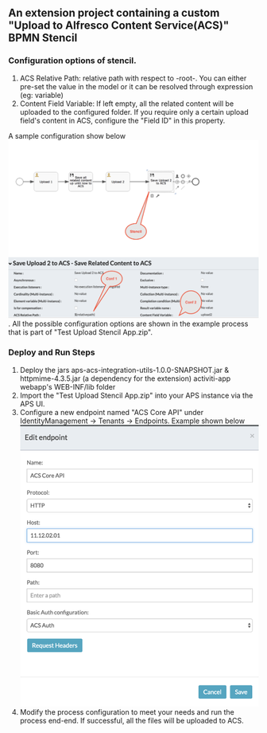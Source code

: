 ## An extension project containing a custom "Upload to Alfresco Content Service(ACS)" BPMN Stencil

### Configuration options of stencil.

1. ACS Relative Path: relative path with respect to -root-. You can either pre-set the value in the model or it can be resolved through expression (eg: variable)
2. Content Field Variable: If left empty, all the related content will be uploaded to the configured folder. If you require only a certain upload field's content in ACS, configure the "Field ID" in this property.

A sample configuration show below ![sample-process-and-conf](sample-process-and-conf.png). All the possible configuration options are shown in the example process that is part of "Test Upload Stencil App.zip".

### Deploy and Run Steps
1. Deploy the jars aps-acs-integration-utils-1.0.0-SNAPSHOT.jar & httpmime-4.3.5.jar (a dependency for the extension) activiti-app webapp's WEB-INF/lib folder
2. Import the "Test Upload Stencil App.zip" into your APS instance via the APS UI.
3. Configure a new endpoint named "ACS Core API" under IdentityManagement -> Tenants -> Endpoints. Example shown below ![endpoint-config](endpoint-config.png)
4. Modify the process configuration to meet your needs and run the process end-end. If successful, all the files will be uploaded to ACS.


